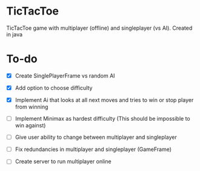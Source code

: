 # TicTacToe
TicTacToe game with multiplayer (offline) and singleplayer (vs AI). Created in java

# To-do
- [x] Create SinglePlayerFrame vs random AI
- [x] Add option to choose difficulty
- [x] Implement Ai that looks at all next moves and tries to win or stop player from winning
- [ ] Implement Minimax as hardest difficulty (This should be impossible to win against)
- [ ] Give user ability to change between multiplayer and singleplayer
- [ ] Fix redundancies in multiplayer and singleplayer (GameFrame)
- [ ] Create server to run multiplayer online



